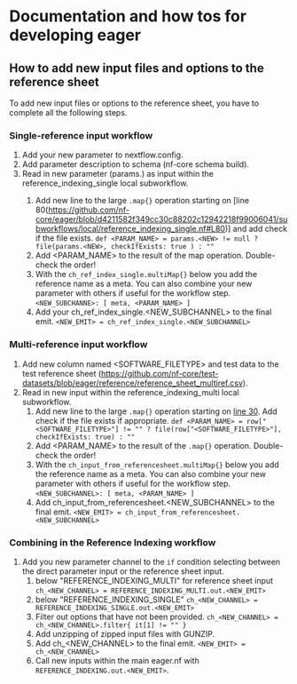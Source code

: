 # Documentation and how tos for developing eager

## How to add new input files and options to the reference sheet

To add new input files or options to the reference sheet, you have to complete all the following steps.

### Single-reference input workflow

1. Add your new parameter to nextflow.config.
2. Add parameter description to schema (nf-core schema build).
3. Read in new parameter (params.<NEW>) as input within the reference_indexing_single local subworkflow.
   1. Add new line to the large `.map{}` operation starting on [line 80(https://github.com/nf-core/eager/blob/d4211582f349cc30c88202c12942218f99006041/subworkflows/local/reference_indexing_single.nf#L80)] and add check if the file exists.
      `def <PARAM_NAME> = params.<NEW> != null ? file(params.<NEW>, checkIfExists: true ) : ""`
   2. Add <PARAM_NAME> to the result of the map operation. Double-check the order!
   3. With the `ch_ref_index_single.multiMap{}` below you add the reference name as a meta. You can also combine your new parameter with others if useful for the workflow step.
      `<NEW_SUBCHANNE>: [ meta, <PARAM_NAME> ]`
   4. Add your ch_ref_index_single.<NEW_SUBCHANNEL> to the final emit.
      `<NEW_EMIT> = ch_ref_index_single.<NEW_SUBCHANNEL>`

### Multi-reference input workflow

1. Add new column named <SOFTWARE_FILETYPE> and test data to the test reference sheet (https://github.com/nf-core/test-datasets/blob/eager/reference/reference_sheet_multiref.csv).
2. Read in new input within the reference_indexing_multi local subworkflow.
   1. Add new line to the large `.map{}` operation starting on [line 30](https://github.com/nf-core/eager/blob/d4211582f349cc30c88202c12942218f99006041/subworkflows/local/reference_indexing_multi.nf#L30). Add check if the file exists if appropriate.
      `def <PARAM_NAME> = row["<SOFTWARE_FILETYPE>"] != "" ? file(row["<SOFTWARE_FILETYPE>"], checkIfExists: true) : ""`
   2. Add <PARAM_NAME> to the result of the `.map{}` operation. Double-check the order!
   3. With the `ch_input_from_referencesheet.multiMap{}` below you add the reference name as a meta. You can also combine your new parameter with others if useful for the workflow step.
      `<NEW_SUBCHANNEL>: [ meta, <PARAM_NAME> ]`
   4. Add ch_input_from_referencesheet.<NEW_SUBCHANNEL> to the final emit.
      `<NEW_EMIT> = ch_input_from_referencesheet.<NEW_SUBCHANNEL>`

### Combining in the Reference Indexing workflow

1. Add you new parameter channel to the `if` condition selecting between the direct parameter input or the reference sheet input.
   1. below "REFERENCE_INDEXING_MULTI" for reference sheet input
      `ch_<NEW_CHANNEL> = REFERENCE_INDEXING_MULTI.out.<NEW_EMIT>`
   2. below "REFERENCE_INDEXING_SINGLE"
      `ch_<NEW_CHANNEL> = REFERENCE_INDEXING_SINGLE.out.<NEW_EMIT>`
   3. Filter out options that have not been provided.
      `ch_<NEW_CHANNEL> = ch_<NEW_CHANNEL>.filter{ it[1] != "" }`
   4. Add unzipping of zipped input files with GUNZIP.
   5. Add ch_<NEW_CHANNEL> to the final emit.
      `<NEW_EMIT> = ch_<NEW_CHANNEL>`
   6. Call new inputs within the main eager.nf with `REFERENCE_INDEXING.out.<NEW_EMIT>`.
